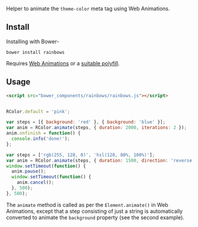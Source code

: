 Helper to animate the `theme-color` meta tag using Web Animations.

## Install

Installing with Bower-

    bower install rainbows

Requires [Web Animations](http://caniuse.com/#feat=web-animation) or a [suitable polyfill](https://github.com/web-animations/web-animations-js).

## Usage

```html
<script src="bower_components/rainbows/rainbows.js"></script>
```

```js

RColor.default = 'pink';

var steps = [{ background: 'red' }, { background: 'blue' }];
var anim = RColor.animate(steps, { duration: 2000, iterations: 2 });
anim.onfinish = function() {
  console.info('done!');
};

var steps = ['rgb(255, 128, 0)', 'hsl(128, 80%, 100%)'];
var anim = RColor.animate(steps, { duration: 1500, direction: 'reverse' });
window.setTimeout(function() {
  anim.pause();
  window.setTimeout(function() {
    anim.cancel();
  }, 500);
}, 500);

```

The `animate` method is called as per the `Element.animate()` in Web Animations, except that a step consisting of just a string is automatically converted to animate the `background` property (see the second example).